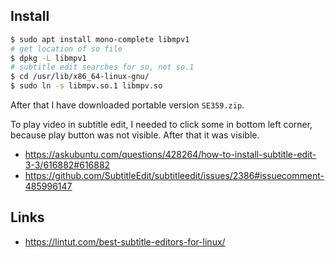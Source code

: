 ## Install

```bash
$ sudo apt install mono-complete libmpv1
# get location of so file
$ dpkg -L libmpv1
# subtitle edit searches for so, not so.1
$ cd /usr/lib/x86_64-linux-gnu/
$ sudo ln -s libmpv.so.1 libmpv.so
```

After that I have downloaded portable version `SE359.zip`.

To play video in subtitle edit, I needed to click some in bottom left corner, because play button was not visible. After that it was visible.

- https://askubuntu.com/questions/428264/how-to-install-subtitle-edit-3-3/616882#616882
- https://github.com/SubtitleEdit/subtitleedit/issues/2386#issuecomment-485996147

## Links

- https://lintut.com/best-subtitle-editors-for-linux/
